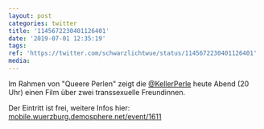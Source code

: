 ```yaml
---
layout: post
categories: twitter
title: '1145672230401126401'
date: '2019-07-01 12:35:19'
tags: 
ref: 'https://twitter.com/schwarzlichtwue/status/1145672230401126401'
media:
---
```

Im Rahmen von "Queere Perlen" zeigt die [@KellerPerle](https://twitter.com/KellerPerle) heute Abend (20 Uhr) einen Film über zwei transsexuelle Freundinnen.



Der Eintritt ist frei, weitere Infos hier: [mobile.wuerzburg.demosphere.net/event/1611](https://mobile.wuerzburg.demosphere.net/event/1611) 